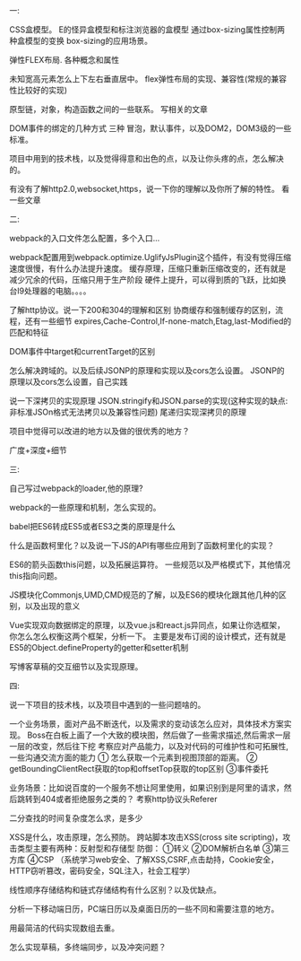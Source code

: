 一:

CSS盒模型。
  E的怪异盒模型和标注浏览器的盒模型 
  通过box-sizing属性控制两种盒模型的变换
box-sizing的应用场景。

弹性FLEX布局.
  各种概念和属性

未知宽高元素怎么上下左右垂直居中。
  flex弹性布局的实现、兼容性(常规的兼容性比较好的实现)

原型链，对象，构造函数之间的一些联系。
  写相关的文章


DOM事件的绑定的几种方式
  三种
  冒泡，默认事件，以及DOM2，DOM3级的一些标准。

项目中用到的技术栈，以及觉得得意和出色的点，以及让你头疼的点，怎么解决的。


有没有了解http2.0,websocket,https，说一下你的理解以及你所了解的特性。
  看一些文章

二:

webpack的入口文件怎么配置，多个入口...

webpack配置用到webpack.optimize.UglifyJsPlugin这个插件，有没有觉得压缩速度很慢，有什么办法提升速度。
  缓存原理，压缩只重新压缩改变的，还有就是减少冗余的代码，压缩只用于生产阶段
  硬件上提升，可以得到质的飞跃，比如换台I9处理器的电脑。。。。

了解http协议。说一下200和304的理解和区别
  协商缓存和强制缓存的区别，流程，还有一些细节
  expires,Cache-Control,If-none-match,Etag,last-Modified的匹配和特征

DOM事件中target和currentTarget的区别

怎么解决跨域的。以及后续JSONP的原理和实现以及cors怎么设置。
  JSONP的原理以及cors怎么设置，自己实践

说一下深拷贝的实现原理
  JSON.stringify和JSON.parse的实现(这种实现的缺点: 非标准JSOn格式无法拷贝以及兼容性问题)
  尾递归实现深拷贝的原理

项目中觉得可以改进的地方以及做的很优秀的地方？

广度+深度+细节


三:

自己写过webpack的loader,他的原理?

webpack的一些原理和机制，怎么实现的。

babel把ES6转成ES5或者ES3之类的原理是什么

什么是函数柯里化？以及说一下JS的API有哪些应用到了函数柯里化的实现？

ES6的箭头函数this问题，以及拓展运算符。
  一些规范以及严格模式下，其他情况this指向问题。

JS模块化Commonjs,UMD,CMD规范的了解，以及ES6的模块化跟其他几种的区别，以及出现的意义

Vue实现双向数据绑定的原理，以及vue.js和react.js异同点，如果让你选框架，你怎么怎么权衡这两个框架，分析一下。
  主要是发布订阅的设计模式，还有就是ES5的Object.defineProperty的getter和setter机制

写博客草稿的交互细节以及实现原理。

四:

说一下项目的技术栈，以及项目中遇到的一些问题啥的。

一个业务场景，面对产品不断迭代，以及需求的变动该怎么应对，具体技术方案实现。
  Boss在白板上画了一个大致的模块图，然后做了一些需求描述,然后需求一层一层的改变，然后往下挖
  考察应对产品能力，以及对代码的可维护性和可拓展性,一些沟通交流方面的能力
  ① 怎么获取一个元素到视图顶部的距离。
  ② getBoundingClientRect获取的top和offsetTop获取的top区别
  ③事件委托

业务场景：比如说百度的一个服务不想让阿里使用，如果识别到是阿里的请求，然后跳转到404或者拒绝服务之类的？
  考察http协议头Referer

二分查找的时间复杂度怎么求，是多少

XSS是什么，攻击原理，怎么预防。
  跨站脚本攻击XSS(cross site scripting)，攻击类型主要有两种：反射型和存储型
  防御：
    ①转义
    ②DOM解析白名单
    ③第三方库
    ④CSP
  （系统学习web安全、了解XSS,CSRF,点击劫持，Cookie安全，HTTP窃听篡改，密码安全，SQL注入，社会工程学）

线性顺序存储结构和链式存储结构有什么区别？以及优缺点。

分析一下移动端日历，PC端日历以及桌面日历的一些不同和需要注意的地方。

用最简洁的代码实现数组去重。

怎么实现草稿，多终端同步，以及冲突问题？

